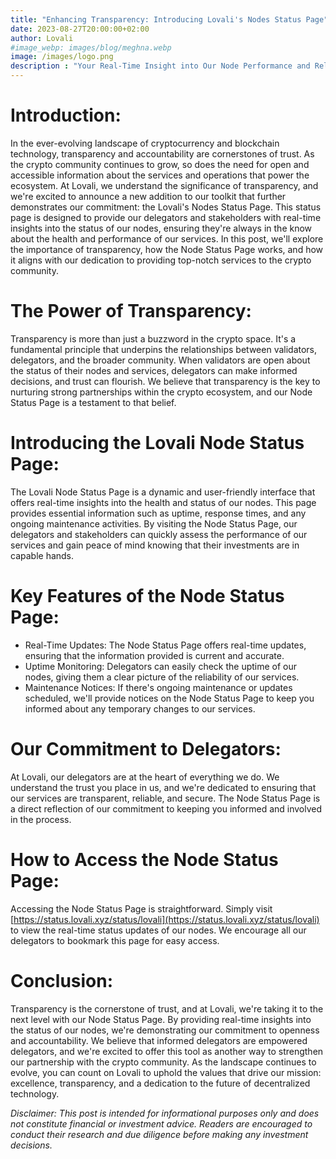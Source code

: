 ```yaml
---
title: "Enhancing Transparency: Introducing Lovali's Nodes Status Page"
date: 2023-08-27T20:00:00+02:00
author: Lovali
#image_webp: images/blog/meghna.webp
image: /images/logo.png
description : "Your Real-Time Insight into Our Node Performance and Reliability. Your Trust, Our Commitment."
---
```


# Introduction:
In the ever-evolving landscape of cryptocurrency and blockchain technology, transparency and accountability are cornerstones of trust. As the crypto community continues to grow, so does the need for open and accessible information about the services and operations that power the ecosystem. At Lovali, we understand the significance of transparency, and we're excited to announce a new addition to our toolkit that further demonstrates our commitment: the Lovali's Nodes Status Page. This status page is designed to provide our delegators and stakeholders with real-time insights into the status of our nodes, ensuring they're always in the know about the health and performance of our services. In this post, we'll explore the importance of transparency, how the Node Status Page works, and how it aligns with our dedication to providing top-notch services to the crypto community.

# The Power of Transparency:
Transparency is more than just a buzzword in the crypto space. It's a fundamental principle that underpins the relationships between validators, delegators, and the broader community. When validators are open about the status of their nodes and services, delegators can make informed decisions, and trust can flourish. We believe that transparency is the key to nurturing strong partnerships within the crypto ecosystem, and our Node Status Page is a testament to that belief.

# Introducing the Lovali Node Status Page:
The Lovali Node Status Page is a dynamic and user-friendly interface that offers real-time insights into the health and status of our nodes. This page provides essential information such as uptime, response times, and any ongoing maintenance activities. By visiting the Node Status Page, our delegators and stakeholders can quickly assess the performance of our services and gain peace of mind knowing that their investments are in capable hands.

# Key Features of the Node Status Page:
- Real-Time Updates: The Node Status Page offers real-time updates, ensuring that the information provided is current and accurate.
- Uptime Monitoring: Delegators can easily check the uptime of our nodes, giving them a clear picture of the reliability of our services.
- Maintenance Notices: If there's ongoing maintenance or updates scheduled, we'll provide notices on the Node Status Page to keep you informed about any temporary changes to our services.

# Our Commitment to Delegators:
At Lovali, our delegators are at the heart of everything we do. We understand the trust you place in us, and we're dedicated to ensuring that our services are transparent, reliable, and secure. The Node Status Page is a direct reflection of our commitment to keeping you informed and involved in the process.

# How to Access the Node Status Page:
Accessing the Node Status Page is straightforward. Simply visit [https://status.lovali.xyz/status/lovali](https://status.lovali.xyz/status/lovali) to view the real-time status updates of our nodes. We encourage all our delegators to bookmark this page for easy access.

# Conclusion:
Transparency is the cornerstone of trust, and at Lovali, we're taking it to the next level with our Node Status Page. By providing real-time insights into the status of our nodes, we're demonstrating our commitment to openness and accountability. We believe that informed delegators are empowered delegators, and we're excited to offer this tool as another way to strengthen our partnership with the crypto community. As the landscape continues to evolve, you can count on Lovali to uphold the values that drive our mission: excellence, transparency, and a dedication to the future of decentralized technology.

*Disclaimer: This post is intended for informational purposes only and does not constitute financial or investment advice. Readers are encouraged to conduct their research and due diligence before making any investment decisions.*